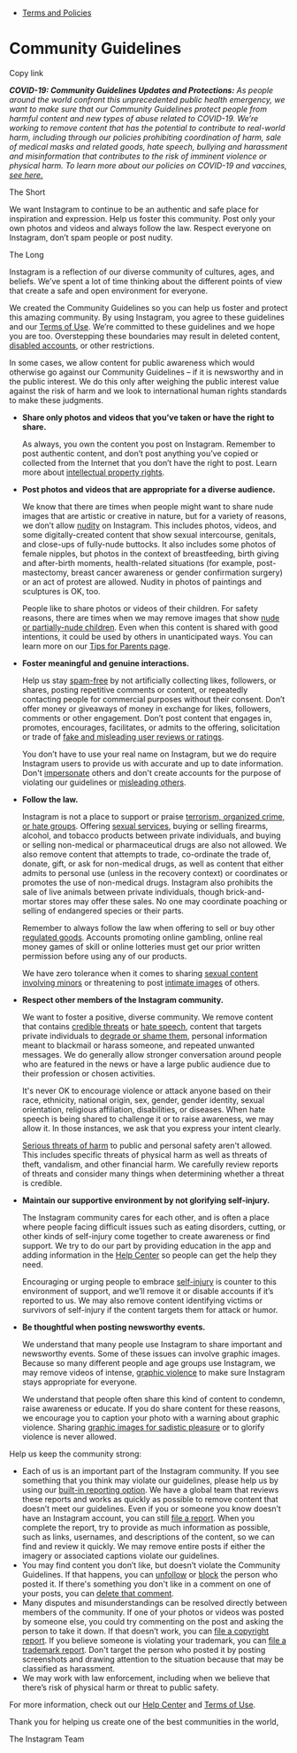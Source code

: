 *   [Terms and Policies](https://help.instagram.com/1417489251945243/?helpref=breadcrumb)

Community Guidelines
====================

Copy link

_**COVID-19: Community Guidelines Updates and Protections:** As people around the world confront this unprecedented public health emergency, we want to make sure that our Community Guidelines protect people from harmful content and new types of abuse related to COVID-19. We’re working to remove content that has the potential to contribute to real-world harm, including through our policies prohibiting coordination of harm, sale of medical masks and related goods, hate speech, bullying and harassment and misinformation that contributes to the risk of imminent violence or physical harm. To learn more about our policies on COVID-19 and vaccines, [see here.](https://help.instagram.com/697825587576762?helpref=faq_content)_

The Short

We want Instagram to continue to be an authentic and safe place for inspiration and expression. Help us foster this community. Post only your own photos and videos and always follow the law. Respect everyone on Instagram, don’t spam people or post nudity.

The Long

Instagram is a reflection of our diverse community of cultures, ages, and beliefs. We’ve spent a lot of time thinking about the different points of view that create a safe and open environment for everyone.

We created the Community Guidelines so you can help us foster and protect this amazing community. By using Instagram, you agree to these guidelines and our [Terms of Use](https://www.instagram.com/legal/terms). We’re committed to these guidelines and we hope you are too. Overstepping these boundaries may result in deleted content, [disabled accounts](https://help.instagram.com/366993040048856?helpref=faq_content), or other restrictions.

In some cases, we allow content for public awareness which would otherwise go against our Community Guidelines – if it is newsworthy and in the public interest. We do this only after weighing the public interest value against the risk of harm and we look to international human rights standards to make these judgments.

*   **Share only photos and videos that you’ve taken or have the right to share.**
    
    As always, you own the content you post on Instagram. Remember to post authentic content, and don’t post anything you’ve copied or collected from the Internet that you don’t have the right to post. Learn more about [intellectual property rights](https://help.instagram.com/126382350847838?helpref=faq_content).
    
*   **Post photos and videos that are appropriate for a diverse audience.**
    
    We know that there are times when people might want to share nude images that are artistic or creative in nature, but for a variety of reasons, we don’t allow [nudity](https://l.instagram.com/?u=https%3A%2F%2Fwww.facebook.com%2Fcommunitystandards%2Fadult_nudity_sexual_activity&e=AT20f7VhoEfUuVVVvRD4wKrR2DYNHuz_TCKQYP5blVxs8W1V4eQb5hCpbvxtVW7lra0mo6BsdGEY_q7_rJuvpw2go-PNEYfbzvn867SUHw-0Zw97rVkTsWeQ_KdjTHjzuirUmJs3uYEJpN04fkQgQQ) on Instagram. This includes photos, videos, and some digitally-created content that show sexual intercourse, genitals, and close-ups of fully-nude buttocks. It also includes some photos of female nipples, but photos in the context of breastfeeding, birth giving and after-birth moments, health-related situations (for example, post-mastectomy, breast cancer awareness or gender confirmation surgery) or an act of protest are allowed. Nudity in photos of paintings and sculptures is OK, too.
    
    People like to share photos or videos of their children. For safety reasons, there are times when we may remove images that show [nude or partially-nude children](https://l.instagram.com/?u=https%3A%2F%2Fwww.facebook.com%2Fcommunitystandards%2Fchild_nudity_sexual_exploitation&e=AT20f7VhoEfUuVVVvRD4wKrR2DYNHuz_TCKQYP5blVxs8W1V4eQb5hCpbvxtVW7lra0mo6BsdGEY_q7_rJuvpw2go-PNEYfbzvn867SUHw-0Zw97rVkTsWeQ_KdjTHjzuirUmJs3uYEJpN04fkQgQQ). Even when this content is shared with good intentions, it could be used by others in unanticipated ways. You can learn more on our [Tips for Parents page](https://help.instagram.com/154475974694511/?helpref=faq_content).
    
*   **Foster meaningful and genuine interactions.**
    
    Help us stay [spam-free](https://l.instagram.com/?u=https%3A%2F%2Fwww.facebook.com%2Fcommunitystandards%2Fspam&e=AT20f7VhoEfUuVVVvRD4wKrR2DYNHuz_TCKQYP5blVxs8W1V4eQb5hCpbvxtVW7lra0mo6BsdGEY_q7_rJuvpw2go-PNEYfbzvn867SUHw-0Zw97rVkTsWeQ_KdjTHjzuirUmJs3uYEJpN04fkQgQQ) by not artificially collecting likes, followers, or shares, posting repetitive comments or content, or repeatedly contacting people for commercial purposes without their consent. Don’t offer money or giveaways of money in exchange for likes, followers, comments or other engagement. Don’t post content that engages in, promotes, encourages, facilitates, or admits to the offering, solicitation or trade of [fake and misleading user reviews or ratings](https://l.instagram.com/?u=https%3A%2F%2Fwww.facebook.com%2Fcommunitystandards%2Ffraud_deception&e=AT20f7VhoEfUuVVVvRD4wKrR2DYNHuz_TCKQYP5blVxs8W1V4eQb5hCpbvxtVW7lra0mo6BsdGEY_q7_rJuvpw2go-PNEYfbzvn867SUHw-0Zw97rVkTsWeQ_KdjTHjzuirUmJs3uYEJpN04fkQgQQ).
    
    You don’t have to use your real name on Instagram, but we do require Instagram users to provide us with accurate and up to date information. Don't [impersonate](https://l.instagram.com/?u=https%3A%2F%2Fwww.facebook.com%2Fcommunitystandards%2Fmisrepresentation&e=AT20f7VhoEfUuVVVvRD4wKrR2DYNHuz_TCKQYP5blVxs8W1V4eQb5hCpbvxtVW7lra0mo6BsdGEY_q7_rJuvpw2go-PNEYfbzvn867SUHw-0Zw97rVkTsWeQ_KdjTHjzuirUmJs3uYEJpN04fkQgQQ) others and don't create accounts for the purpose of violating our guidelines or [misleading others](https://l.instagram.com/?u=https%3A%2F%2Ftransparency.fb.com%2Fpolicies%2Fcommunity-standards%2Finauthentic-behavior%2F&e=AT20f7VhoEfUuVVVvRD4wKrR2DYNHuz_TCKQYP5blVxs8W1V4eQb5hCpbvxtVW7lra0mo6BsdGEY_q7_rJuvpw2go-PNEYfbzvn867SUHw-0Zw97rVkTsWeQ_KdjTHjzuirUmJs3uYEJpN04fkQgQQ).
    
*   **Follow the law.**
    
    Instagram is not a place to support or praise [terrorism, organized crime, or hate groups](https://l.instagram.com/?u=https%3A%2F%2Fwww.facebook.com%2Fcommunitystandards%2Fdangerous_individuals_organizations&e=AT20f7VhoEfUuVVVvRD4wKrR2DYNHuz_TCKQYP5blVxs8W1V4eQb5hCpbvxtVW7lra0mo6BsdGEY_q7_rJuvpw2go-PNEYfbzvn867SUHw-0Zw97rVkTsWeQ_KdjTHjzuirUmJs3uYEJpN04fkQgQQ). Offering [sexual services](https://l.instagram.com/?u=https%3A%2F%2Fwww.facebook.com%2Fcommunitystandards%2Fsexual_solicitation&e=AT20f7VhoEfUuVVVvRD4wKrR2DYNHuz_TCKQYP5blVxs8W1V4eQb5hCpbvxtVW7lra0mo6BsdGEY_q7_rJuvpw2go-PNEYfbzvn867SUHw-0Zw97rVkTsWeQ_KdjTHjzuirUmJs3uYEJpN04fkQgQQ), buying or selling firearms, alcohol, and tobacco products between private individuals, and buying or selling non-medical or pharmaceutical drugs are also not allowed. We also remove content that attempts to trade, co-ordinate the trade of, donate, gift, or ask for non-medical drugs, as well as content that either admits to personal use (unless in the recovery context) or coordinates or promotes the use of non-medical drugs. Instagram also prohibits the sale of live animals between private individuals, though brick-and-mortar stores may offer these sales. No one may coordinate poaching or selling of endangered species or their parts.
    
    Remember to always follow the law when offering to sell or buy other [regulated goods](https://l.instagram.com/?u=https%3A%2F%2Fwww.facebook.com%2Fcommunitystandards%2Fregulated_goods&e=AT20f7VhoEfUuVVVvRD4wKrR2DYNHuz_TCKQYP5blVxs8W1V4eQb5hCpbvxtVW7lra0mo6BsdGEY_q7_rJuvpw2go-PNEYfbzvn867SUHw-0Zw97rVkTsWeQ_KdjTHjzuirUmJs3uYEJpN04fkQgQQ). Accounts promoting online gambling, online real money games of skill or online lotteries must get our prior written permission before using any of our products.
    
    We have zero tolerance when it comes to sharing [sexual content involving minors](https://l.instagram.com/?u=https%3A%2F%2Fwww.facebook.com%2Fcommunitystandards%2Fchild_nudity_sexual_exploitation&e=AT20f7VhoEfUuVVVvRD4wKrR2DYNHuz_TCKQYP5blVxs8W1V4eQb5hCpbvxtVW7lra0mo6BsdGEY_q7_rJuvpw2go-PNEYfbzvn867SUHw-0Zw97rVkTsWeQ_KdjTHjzuirUmJs3uYEJpN04fkQgQQ) or threatening to post [intimate images](https://l.instagram.com/?u=https%3A%2F%2Fwww.facebook.com%2Fcommunitystandards%2Fsexual_exploitation_adults&e=AT20f7VhoEfUuVVVvRD4wKrR2DYNHuz_TCKQYP5blVxs8W1V4eQb5hCpbvxtVW7lra0mo6BsdGEY_q7_rJuvpw2go-PNEYfbzvn867SUHw-0Zw97rVkTsWeQ_KdjTHjzuirUmJs3uYEJpN04fkQgQQ) of others.
    
*   **Respect other members of the Instagram community.**
    
    We want to foster a positive, diverse community. We remove content that contains [credible threats](https://l.instagram.com/?u=https%3A%2F%2Fwww.facebook.com%2Fcommunitystandards%2Fcredible_violence&e=AT20f7VhoEfUuVVVvRD4wKrR2DYNHuz_TCKQYP5blVxs8W1V4eQb5hCpbvxtVW7lra0mo6BsdGEY_q7_rJuvpw2go-PNEYfbzvn867SUHw-0Zw97rVkTsWeQ_KdjTHjzuirUmJs3uYEJpN04fkQgQQ) or [hate speech](https://l.instagram.com/?u=https%3A%2F%2Fwww.facebook.com%2Fcommunitystandards%2Fhate_speech&e=AT20f7VhoEfUuVVVvRD4wKrR2DYNHuz_TCKQYP5blVxs8W1V4eQb5hCpbvxtVW7lra0mo6BsdGEY_q7_rJuvpw2go-PNEYfbzvn867SUHw-0Zw97rVkTsWeQ_KdjTHjzuirUmJs3uYEJpN04fkQgQQ), content that targets private individuals to [degrade or shame them](https://l.instagram.com/?u=https%3A%2F%2Fwww.facebook.com%2Fcommunitystandards%2Fbullying&e=AT20f7VhoEfUuVVVvRD4wKrR2DYNHuz_TCKQYP5blVxs8W1V4eQb5hCpbvxtVW7lra0mo6BsdGEY_q7_rJuvpw2go-PNEYfbzvn867SUHw-0Zw97rVkTsWeQ_KdjTHjzuirUmJs3uYEJpN04fkQgQQ), personal information meant to blackmail or harass someone, and repeated unwanted messages. We do generally allow stronger conversation around people who are featured in the news or have a large public audience due to their profession or chosen activities.
    
    It's never OK to encourage violence or attack anyone based on their race, ethnicity, national origin, sex, gender, gender identity, sexual orientation, religious affiliation, disabilities, or diseases. When hate speech is being shared to challenge it or to raise awareness, we may allow it. In those instances, we ask that you express your intent clearly.
    
    [Serious threats of harm](https://l.instagram.com/?u=https%3A%2F%2Fwww.facebook.com%2Fcommunitystandards%2Fcredible_violence&e=AT20f7VhoEfUuVVVvRD4wKrR2DYNHuz_TCKQYP5blVxs8W1V4eQb5hCpbvxtVW7lra0mo6BsdGEY_q7_rJuvpw2go-PNEYfbzvn867SUHw-0Zw97rVkTsWeQ_KdjTHjzuirUmJs3uYEJpN04fkQgQQ) to public and personal safety aren't allowed. This includes specific threats of physical harm as well as threats of theft, vandalism, and other financial harm. We carefully review reports of threats and consider many things when determining whether a threat is credible.
    
*   **Maintain our supportive environment by not glorifying self-injury.**
    
    The Instagram community cares for each other, and is often a place where people facing difficult issues such as eating disorders, cutting, or other kinds of self-injury come together to create awareness or find support. We try to do our part by providing education in the app and adding information in the [Help Center](https://help.instagram.com/) so people can get the help they need.
    
    Encouraging or urging people to embrace [self-injury](https://l.instagram.com/?u=https%3A%2F%2Fwww.facebook.com%2Fcommunitystandards%2Fsuicide_self_injury_violence&e=AT20f7VhoEfUuVVVvRD4wKrR2DYNHuz_TCKQYP5blVxs8W1V4eQb5hCpbvxtVW7lra0mo6BsdGEY_q7_rJuvpw2go-PNEYfbzvn867SUHw-0Zw97rVkTsWeQ_KdjTHjzuirUmJs3uYEJpN04fkQgQQ) is counter to this environment of support, and we’ll remove it or disable accounts if it’s reported to us. We may also remove content identifying victims or survivors of self-injury if the content targets them for attack or humor.
    
*   **Be thoughtful when posting newsworthy events.**
    
    We understand that many people use Instagram to share important and newsworthy events. Some of these issues can involve graphic images. Because so many different people and age groups use Instagram, we may remove videos of intense, [graphic violence](https://l.instagram.com/?u=https%3A%2F%2Fwww.facebook.com%2Fcommunitystandards%2Fgraphic_violence&e=AT20f7VhoEfUuVVVvRD4wKrR2DYNHuz_TCKQYP5blVxs8W1V4eQb5hCpbvxtVW7lra0mo6BsdGEY_q7_rJuvpw2go-PNEYfbzvn867SUHw-0Zw97rVkTsWeQ_KdjTHjzuirUmJs3uYEJpN04fkQgQQ) to make sure Instagram stays appropriate for everyone.
    
    We understand that people often share this kind of content to condemn, raise awareness or educate. If you do share content for these reasons, we encourage you to caption your photo with a warning about graphic violence. Sharing [graphic images for sadistic pleasure](https://l.instagram.com/?u=https%3A%2F%2Fwww.facebook.com%2Fcommunitystandards%2Fcruel_insensitive&e=AT20f7VhoEfUuVVVvRD4wKrR2DYNHuz_TCKQYP5blVxs8W1V4eQb5hCpbvxtVW7lra0mo6BsdGEY_q7_rJuvpw2go-PNEYfbzvn867SUHw-0Zw97rVkTsWeQ_KdjTHjzuirUmJs3uYEJpN04fkQgQQ) or to glorify violence is never allowed.
    

Help us keep the community strong:

*   Each of us is an important part of the Instagram community. If you see something that you think may violate our guidelines, please help us by using our [built-in reporting option](https://help.instagram.com/165828726894770?helpref=faq_content). We have a global team that reviews these reports and works as quickly as possible to remove content that doesn’t meet our guidelines. Even if you or someone you know doesn’t have an Instagram account, you can still [file a report](https://help.instagram.com/contact/383679321740945). When you complete the report, try to provide as much information as possible, such as links, usernames, and descriptions of the content, so we can find and review it quickly. We may remove entire posts if either the imagery or associated captions violate our guidelines.
*   You may find content you don’t like, but doesn’t violate the Community Guidelines. If that happens, you can [unfollow](https://help.instagram.com/286340048138725?helpref=faq_content) or [block](https://help.instagram.com/426700567389543/?helpref=faq_content) the person who posted it. If there's something you don't like in a comment on one of your posts, you can [delete that comment](https://help.instagram.com/289098941190483?helpref=faq_content).
*   Many disputes and misunderstandings can be resolved directly between members of the community. If one of your photos or videos was posted by someone else, you could try commenting on the post and asking the person to take it down. If that doesn’t work, you can [file a copyright report](https://help.instagram.com/126382350847838?helpref=faq_content). If you believe someone is violating your trademark, you can [file a trademark report](https://help.instagram.com/222826637847963?helpref=faq_content). Don't target the person who posted it by posting screenshots and drawing attention to the situation because that may be classified as harassment.
*   We may work with law enforcement, including when we believe that there’s risk of physical harm or threat to public safety.

For more information, check out our [Help Center](https://help.instagram.com/) and [Terms of Use](https://l.instagram.com/?u=http%3A%2F%2Finstagram.com%2Flegal%2Fterms%2F%23&e=AT20f7VhoEfUuVVVvRD4wKrR2DYNHuz_TCKQYP5blVxs8W1V4eQb5hCpbvxtVW7lra0mo6BsdGEY_q7_rJuvpw2go-PNEYfbzvn867SUHw-0Zw97rVkTsWeQ_KdjTHjzuirUmJs3uYEJpN04fkQgQQ).

Thank you for helping us create one of the best communities in the world,

The Instagram Team